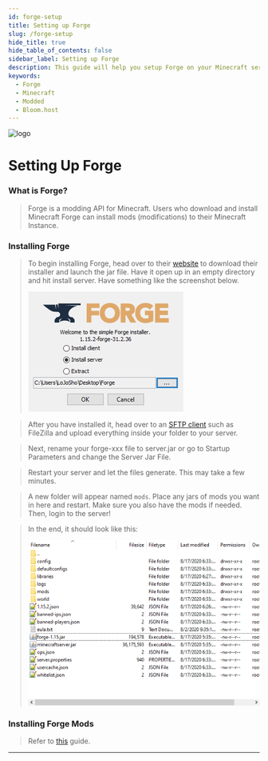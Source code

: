 ```yaml
---
id: forge-setup
title: Setting up Forge
slug: /forge-setup
hide_title: true
hide_table_of_contents: false
sidebar_label: Setting up Forge
description: This guide will help you setup Forge on your Minecraft server
keywords:
  - Forge
  - Minecraft
  - Modded
  - Bloom.host
---
```


<div class="text--center">
<img src="https://bloom.host/logo-white.svg" alt="logo" height="50%" width="50%"/>
<h1>Setting Up Forge</h1>
</div>

### What is Forge?
> Forge is a modding API for Minecraft. Users who download and install Minecraft Forge can install mods (modifications) to their Minecraft Instance.
>
### Installing Forge
> To begin installing Forge, head over to their [website](http://files.minecraftforge.net/) to download their installer and launch the jar file. Have it open up in an empty directory and hit install server. Have something like the screenshot below.
> 
> ![Bloom.host Forge](../../static/imgs/plugins_and_modifications/forge_setup/1.png)

> After you have installed it, head over to an [SFTP client](https://docs.bloom.host/how-to-use-sftp) such as FileZilla and upload everything inside your folder to your server.

> Next, rename your forge-xxx file to server.jar or go to Startup Parameters and change the Server Jar File.

> Restart your server and let the files generate. This may take a few minutes. 

> A new folder will appear named `mods`. Place any jars of mods you want in here and restart. Make sure you also have the mods if needed. Then, login to the server!

> In the end, it should look like this: 
>
> ![Bloom.host Forge](../../static/imgs/plugins_and_modifications/forge_setup/2.png)

### Installing Forge Mods 
> 
> Refer to [this](forge-mods) guide.

---

